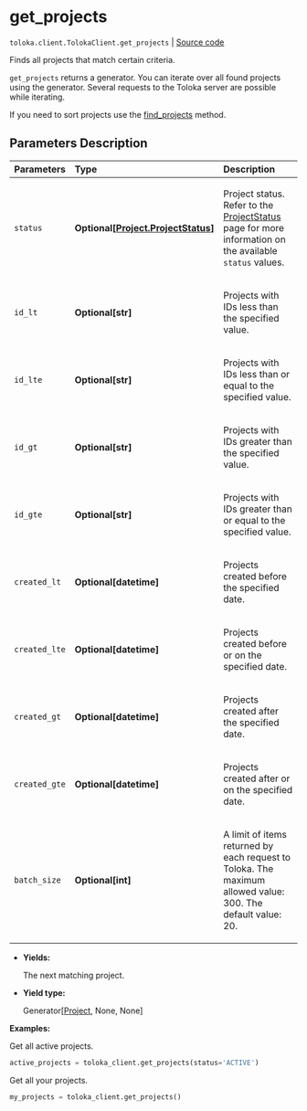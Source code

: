 # get_projects
`toloka.client.TolokaClient.get_projects` | [Source code](https://github.com/Toloka/toloka-kit/blob/v1.2.1/src/client/__init__.py#L1278)

Finds all projects that match certain criteria.


`get_projects` returns a generator. You can iterate over all found projects using the generator. Several requests to the Toloka server are possible while iterating.

If you need to sort projects use the [find_projects](toloka.client.TolokaClient.find_projects.md) method.

## Parameters Description

| Parameters | Type | Description |
| :----------| :----| :-----------|
`status`|**Optional\[[Project.ProjectStatus](toloka.client.project.Project.ProjectStatus.md)\]**|<p>Project status. Refer to the [ProjectStatus](toloka.client.project.Project.ProjectStatus.md) page for more information on the available `status` values.</p>
`id_lt`|**Optional\[str\]**|<p>Projects with IDs less than the specified value.</p>
`id_lte`|**Optional\[str\]**|<p>Projects with IDs less than or equal to the specified value.</p>
`id_gt`|**Optional\[str\]**|<p>Projects with IDs greater than the specified value.</p>
`id_gte`|**Optional\[str\]**|<p>Projects with IDs greater than or equal to the specified value.</p>
`created_lt`|**Optional\[datetime\]**|<p>Projects created before the specified date.</p>
`created_lte`|**Optional\[datetime\]**|<p>Projects created before or on the specified date.</p>
`created_gt`|**Optional\[datetime\]**|<p>Projects created after the specified date.</p>
`created_gte`|**Optional\[datetime\]**|<p>Projects created after or on the specified date.</p>
`batch_size`|**Optional\[int\]**|<p>A limit of items returned by each request to Toloka. The maximum allowed value: 300. The default value: 20.</p>

* **Yields:**

  The next matching project.

* **Yield type:**

  Generator\[[Project](toloka.client.project.Project.md), None, None\]

**Examples:**

Get all active projects.

```python
active_projects = toloka_client.get_projects(status='ACTIVE')
```

Get all your projects.

```python
my_projects = toloka_client.get_projects()
```
